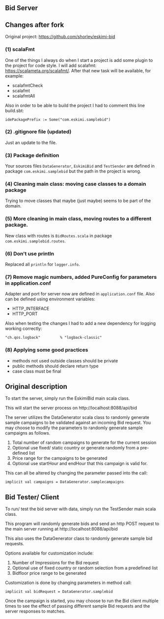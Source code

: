 ## Bid Server

## Changes after fork

Original project: https://github.com/shorley/eskimi-bid

### (1) scalaFmt

One of the things I always do when I start a project is add some plugin to the project for code style.
I will add scalafmt: https://scalameta.org/scalafmt/.
After that new task will be available, for example:

- scalafmtCheck
- scalafmt
- scalafmtAll

Also in order to be able to build the project I had to comment this line build.sbt:

`idePackagePrefix := Some("com.eskimi.samplebid")`

### (2) .gitignore file (updated)

Just an update to the file.

### (3) Package definition

Your sources files `DataGenerator`, `EskimiBid` and `TestSender` are defined in package `com.eskimi.samplebid` but the path in the project is wrong.

### (4) Cleaning main class: moving case classes to a domain package

Trying to move classes that maybe (just maybe) seems to be part of the domain.

### (5) More cleaning in main class, moving routes to a different package.

New class with routes is `BidRoutes.scala` in package `com.eskimi.samplebid.routes`.

### (6) Don't use println

Replaced all `println` for `logger.info`.

### (7) Remove magic numbers, added PureConfig for parameters in application.conf

Adapter and port for server now are defined in `application.conf` file. Also can be defined using environment variables:

- HTTP_INTERFACE
- HTTP_PORT

Also when testing the changes I had to add a new dependency for logging working correctly:

`"ch.qos.logback"         % "logback-classic"`

### (8) Applying some good practices

- methods not used outside classes should be private
- public methods should declare return type
- case class must be final

## Original description

To start the server, simply run the EskimiBid main scala class.

This will start the server process on http://localhost:8088/api/bid

The server utilizes the DataGenerator scala class to randomly generate sample campaigns to be validated against an incoming Bid request.
You may choose to modify the parameters to randomly generate sample campaigns as follows.

1. Total number of random campaigns to generate for the current session
2. Optional use fixed/ static country or generate randomly from a pre-defined list
3. Price range for the campaigns to be generated
4. Optional use startHour and endHour that this campaign is valid for.

This can all be altered by changing the parameter passed into the call: 
    
    implicit val campaigns = DataGenerator.samplecampaigns


## Bid Tester/ Client

To run/ test the bid server with data, simply run the TestSender main scala class.

This program will randomly generate bids and send an http POST request to the main server running at http://localhost:8088/api/bid

This also uses the DataGenerator class to randomly generate sample bid requests.

Options available for customization include:

1. Number of Impressions for the Bid request
2. Optional use of fixed country or random selection from a predefined list
3. Bidfloor price range to be generated

Customization is done by changing parameters in method call:

    implicit val bidRequest = DataGenerator.samplebid

Once the campaign is started, you may choose to run the Bid client multiple times to see the effect of passing different sample Bid requests and the server responses to matches.

